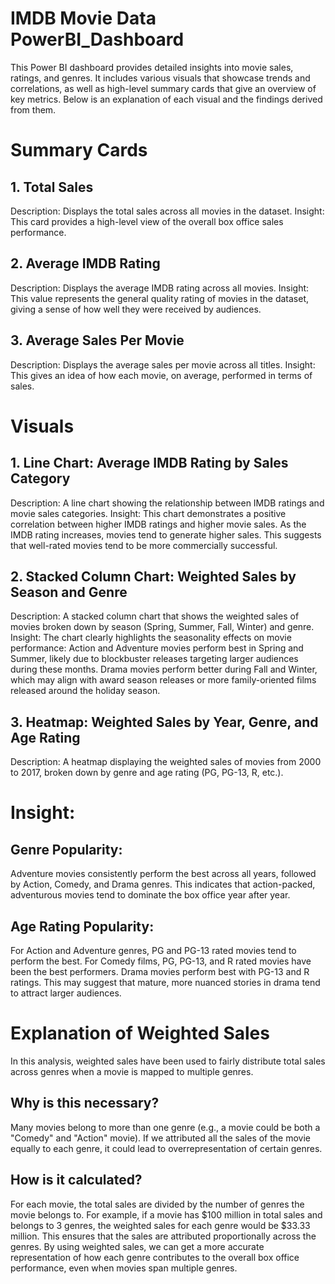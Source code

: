 # IMDB Movie Data PowerBI_Dashboard

This Power BI dashboard provides detailed insights into movie sales, ratings, and genres. It includes various visuals that showcase trends and correlations, as well as high-level summary cards that give an overview of key metrics. Below is an explanation of each visual and the findings derived from them.

# Summary Cards
## 1. Total Sales
Description: Displays the total sales across all movies in the dataset.
Insight: This card provides a high-level view of the overall box office sales performance.

## 2. Average IMDB Rating
Description: Displays the average IMDB rating across all movies.
Insight: This value represents the general quality rating of movies in the dataset, giving a sense of how well they were received by audiences.

## 3. Average Sales Per Movie
Description: Displays the average sales per movie across all titles.
Insight: This gives an idea of how each movie, on average, performed in terms of sales.

# Visuals
## 1. Line Chart: Average IMDB Rating by Sales Category
Description: A line chart showing the relationship between IMDB ratings and movie sales categories.
Insight: This chart demonstrates a positive correlation between higher IMDB ratings and higher movie sales. As the IMDB rating increases, movies tend to generate higher sales. This suggests that well-rated movies tend to be more commercially successful.

## 2. Stacked Column Chart: Weighted Sales by Season and Genre
Description: A stacked column chart that shows the weighted sales of movies broken down by season (Spring, Summer, Fall, Winter) and genre.
Insight: The chart clearly highlights the seasonality effects on movie performance:
Action and Adventure movies perform best in Spring and Summer, likely due to blockbuster releases targeting larger audiences during these months.
Drama movies perform better during Fall and Winter, which may align with award season releases or more family-oriented films released around the holiday season.

## 3. Heatmap: Weighted Sales by Year, Genre, and Age Rating
Description: A heatmap displaying the weighted sales of movies from 2000 to 2017, broken down by genre and age rating (PG, PG-13, R, etc.).

# Insight:
## Genre Popularity: 
Adventure movies consistently perform the best across all years, followed by Action, Comedy, and Drama genres. This indicates that action-packed, adventurous movies tend to dominate the box office year after year.
## Age Rating Popularity:
For Action and Adventure genres, PG and PG-13 rated movies tend to perform the best.
For Comedy films, PG, PG-13, and R rated movies have been the best performers.
Drama movies perform best with PG-13 and R ratings. This may suggest that mature, more nuanced stories in drama tend to attract larger audiences.

# Explanation of Weighted Sales
In this analysis, weighted sales have been used to fairly distribute total sales across genres when a movie is mapped to multiple genres.

## Why is this necessary? 
Many movies belong to more than one genre (e.g., a movie could be both a "Comedy" and "Action" movie). If we attributed all the sales of the movie equally to each genre, it could lead to overrepresentation of certain genres.

## How is it calculated?

For each movie, the total sales are divided by the number of genres the movie belongs to.
For example, if a movie has $100 million in total sales and belongs to 3 genres, the weighted sales for each genre would be $33.33 million. This ensures that the sales are attributed proportionally across the genres.
By using weighted sales, we can get a more accurate representation of how each genre contributes to the overall box office performance, even when movies span multiple genres.
